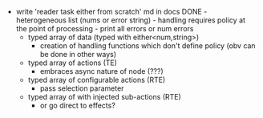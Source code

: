 - write 'reader task either from scratch' md in docs
    DONE - heterogeneous list (nums or error string)
        - handling requires policy at the point of processing
            - print all errors or num errors
    - typed array of data (typed with either<num,string>)
        - creation of handling functions which don't define policy
            (obv can be done in other ways)
    - typed array of actions (TE)
        - embraces async nature of node (???)
    - typed array of configurable actions (RTE)
        - pass selection parameter
    - typed array of with injected sub-actions (RTE)
        - or go direct to effects?

